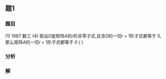 ## 题1
### 题目
(1) 1987 数三
(4) 假设$D$是矩阵$A$的$r$阶非零子式,且含$D$的一切$r + 1$阶子式都等于 0,那么矩阵$A$的一切$r + 1$阶子式都等于 0 ( )
### 分析

### 解
